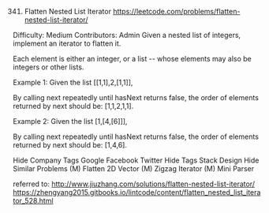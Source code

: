 341. Flatten Nested List Iterator
https://leetcode.com/problems/flatten-nested-list-iterator/

Difficulty: Medium
Contributors: Admin
Given a nested list of integers, implement an iterator to flatten it.

Each element is either an integer, or a list -- whose elements may also be integers or other lists.

Example 1:
Given the list [[1,1],2,[1,1]],

By calling next repeatedly until hasNext returns false, the order of elements returned by next should be: [1,1,2,1,1].

Example 2:
Given the list [1,[4,[6]]],

By calling next repeatedly until hasNext returns false, the order of elements returned by next should be: [1,4,6].

Hide Company Tags Google Facebook Twitter
Hide Tags Stack Design
Hide Similar Problems (M) Flatten 2D Vector (M) Zigzag Iterator (M) Mini Parser

referred to:
http://www.jiuzhang.com/solutions/flatten-nested-list-iterator/
https://zhengyang2015.gitbooks.io/lintcode/content/flatten_nested_list_iterator_528.html
